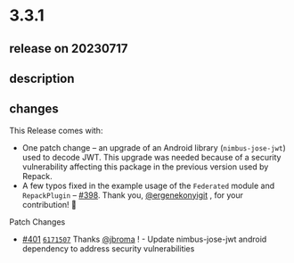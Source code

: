 # 3.3.1

## release on 20230717

## description

## changes

This Release comes with:

* One patch change – an upgrade of an Android library (<code>nimbus-jose-jwt</code>) used to decode JWT. This upgrade was needed because of a security vulnerability affecting this package in the previous version used by Repack.
* A few typos fixed in the example usage of the <code>Federated</code> module and <code>RepackPlugin</code> – <a class="issue-link js-issue-link" data-error-text="Failed to load title" data-id="1795635571" data-permission-text="Title is private" data-url="https://github.com/callstack/repack/issues/398" data-hovercard-type="pull_request" data-hovercard-url="/callstack/repack/pull/398/hovercard" href="https://github.com/callstack/repack/pull/398">#398</a>. Thank you, <a class="user-mention notranslate" data-hovercard-type="user" data-hovercard-url="/users/ergenekonyigit/hovercard" data-octo-click="hovercard-link-click" data-octo-dimensions="link_type:self" href="https://github.com/ergenekonyigit">@ergenekonyigit</a> , for your contribution! 🎉

Patch Changes

* <a href="https://github.com/callstack/repack/pull/401" data-hovercard-type="pull_request" data-hovercard-url="/callstack/repack/pull/401/hovercard">#401</a> <a href="https://github.com/callstack/repack/commit/6171507db6a1ebc067ab4be6ad3aa5b5cd1eb16b"><code>6171507</code></a> Thanks <a class="user-mention notranslate" data-hovercard-type="user" data-hovercard-url="/users/jbroma/hovercard" data-octo-click="hovercard-link-click" data-octo-dimensions="link_type:self" href="https://github.com/jbroma">@jbroma</a> ! - Update nimbus-jose-jwt android dependency to address security vulnerabilities

